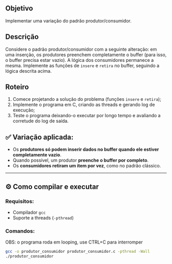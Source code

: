 ## Objetivo

Implementar uma variação do padrão produtor/consumidor.

## Descrição

Considere o padrão produtor/consumidor com a seguinte alteração: em uma inserção, os produtores preenchem completamente o buffer (para isso, o buffer precisa estar vazio). A lógica dos consumidores permanece a mesma. Implemente as funções de `insere` e `retira` no buffer, seguindo a lógica descrita acima.

## Roteiro

1. Comece projetando a solução do problema (funções `insere` e `retira`);
2. Implemente o programa em C, criando as threads e gerando log de execução;
3. Teste o programa deixando-o executar por longo tempo e avaliando a corretude do log de saída.

## ✅ Variação aplicada:

- Os **produtores só podem inserir dados no buffer quando ele estiver completamente vazio**.
- Quando possível, um produtor **preenche o buffer por completo**.
- Os **consumidores retiram um item por vez**, como no padrão clássico.

---

## ⚙️ Como compilar e executar

### Requisitos:

- Compilador `gcc`
- Suporte a threads (`-pthread`)

### Comandos:

OBS: o programa roda em looping, use CTRL+C para interromper

```bash
gcc -o produtor_consumidor produtor_consumidor.c -pthread -Wall
./produtor_consumidor



